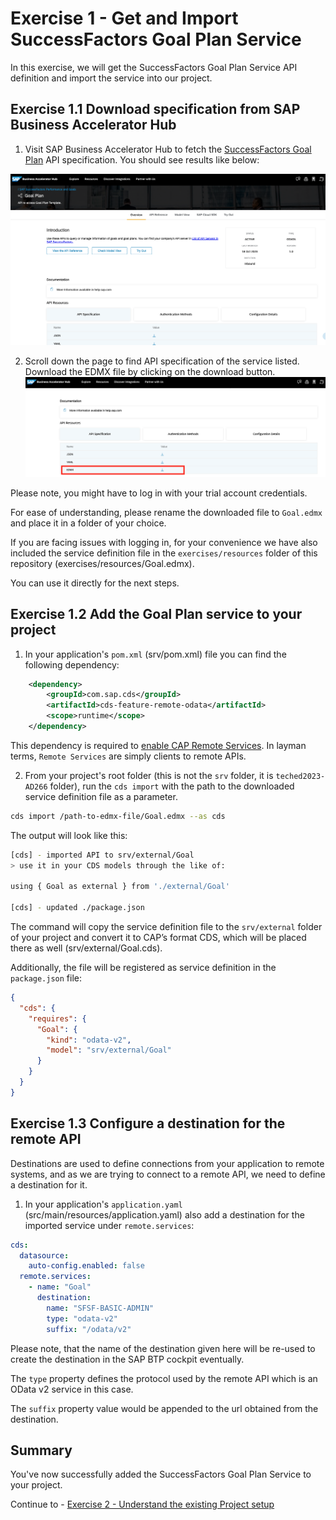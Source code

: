 # Exercise 1 - Get and Import SuccessFactors Goal Plan Service

In this exercise, we will get the SuccessFactors Goal Plan Service API definition and import the service into our project.

## Exercise 1.1 Download specification from SAP Business Accelerator Hub

1. Visit SAP Business Accelerator Hub to fetch the [SuccessFactors Goal Plan](https://api.sap.com/api/PerformanceandGoalsPMGM/overview) API specification. 
   You should see results like below:

![](images/01_01.png)

2. Scroll down the page to find API specification of the service listed. Download the EDMX file by clicking on the download button.
![](images/01_02.png)

Please note, you might have to log in with your trial account credentials.

For ease of understanding, please rename the downloaded file to `Goal.edmx` and place it in a folder of your choice.

If you are facing issues with logging in, for your convenience we have also included the service definition file in the `exercises/resources` folder of this repository (exercises/resources/Goal.edmx). 

You can use it directly for the next steps.

## Exercise 1.2 Add the Goal Plan service to your project

1. In your application's `pom.xml` (srv/pom.xml) file you can find the following dependency:
```xml
    <dependency>
        <groupId>com.sap.cds</groupId>
        <artifactId>cds-feature-remote-odata</artifactId>
        <scope>runtime</scope>
    </dependency>
```
This dependency is required to [enable CAP Remote Services](https://cap.cloud.sap/docs/java/remote-services#enabling-remote-services).
In layman terms, `Remote Services` are simply clients to remote APIs.

2. From your project's root folder (this is not the `srv` folder, it is `teched2023-AD266` folder), run the `cds import` with the path to the downloaded service definition file as a parameter. 

```bash
cds import /path-to-edmx-file/Goal.edmx --as cds
```

The output will look like this:
```bash
[cds] - imported API to srv/external/Goal
> use it in your CDS models through the like of:

using { Goal as external } from './external/Goal'

[cds] - updated ./package.json
```

The command will copy the service definition file to the `srv/external` folder of your project and convert it to CAP’s format CDS, which will be placed there as well (srv/external/Goal.cds).

Additionally, the file will be registered as service definition in the `package.json` file:

```json
{
  "cds": {
    "requires": {
      "Goal": {
        "kind": "odata-v2",
        "model": "srv/external/Goal"
      }
    }
  }
}
```

## Exercise 1.3 Configure a destination for the remote API

Destinations are used to define connections from your application to remote systems, and as we are trying to connect to a remote API, we need to define a destination for it.

1. In your application's `application.yaml` (src/main/resources/application.yaml) also add a destination for the imported service under `remote.services`:

```yaml
cds:
  datasource:
    auto-config.enabled: false
  remote.services:
    - name: "Goal"
      destination:
        name: "SFSF-BASIC-ADMIN"
        type: "odata-v2"
        suffix: "/odata/v2"
``` 

Please note, that the name of the destination given here will be re-used to create the destination in the SAP BTP cockpit eventually.

The `type` property defines the protocol used by the remote API which is an OData v2 service in this case. 

The `suffix` property value would be appended to the url obtained from the destination.

## Summary

You've now successfully added the SuccessFactors Goal Plan Service to your project.

Continue to - [Exercise 2 - Understand the existing Project setup](../ex2/README.md)

